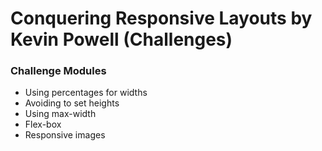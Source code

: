 # Conquering Responsive Layouts by Kevin Powell (Challenges)

### Challenge Modules

- Using percentages for widths
- Avoiding to set heights
- Using max-width
- Flex-box
- Responsive images
